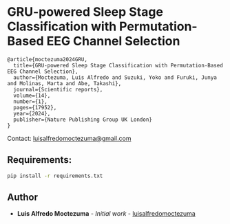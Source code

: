 # GRU-powered Sleep Stage Classification with Permutation-Based EEG Channel Selection


```
@article{moctezuma2024GRU,
  title={GRU-powered Sleep Stage Classification with Permutation-Based EEG Channel Selection},
  author={Moctezuma, Luis Alfredo and Suzuki, Yoko and Furuki, Junya and Molinas, Marta and Abe, Takashi},
  journal={Scientific reports},
  volume={14},
  number={1},
  pages={17952},
  year={2024},
  publisher={Nature Publishing Group UK London}
}
```

Contact: [luisalfredomoctezuma@gmail.com](mailto:luisalfredomoctezuma@gmail.com)

## Requirements:
```bash
pip install -r requirements.txt
```


## Author
* **Luis Alfredo Moctezuma** - *Initial work* - [luisalfredomoctezuma](https://github.com/luisalfredomoctezuma)

